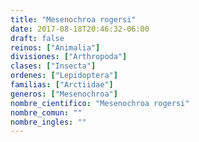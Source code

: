 ```yaml
---
title: "Mesenochroa rogersi"
date: 2017-08-18T20:46:32-06:00
draft: false
reinos: ["Animalia"]
divisiones: ["Arthropoda"]
clases: ["Insecta"]
ordenes: ["Lepidoptera"]
familias: ["Arctiidae"]
generos: ["Mesenochroa"]
nombre_cientifico: "Mesenochroa rogersi"
nombre_comun: ""
nombre_ingles: ""
---
```


